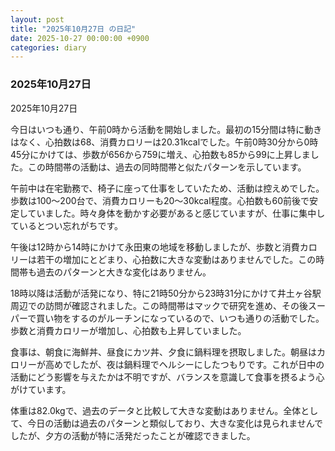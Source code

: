 ```yaml
---
layout: post
title: "2025年10月27日 の日記"
date: 2025-10-27 00:00:00 +0900
categories: diary
---
```


### 2025年10月27日

2025年10月27日

今日はいつも通り、午前0時から活動を開始しました。最初の15分間は特に動きはなく、心拍数は68、消費カロリーは20.31kcalでした。午前0時30分から0時45分にかけては、歩数が656から759に増え、心拍数も85から99に上昇しました。この時間帯の活動は、過去の同時間帯と似たパターンを示しています。

午前中は在宅勤務で、椅子に座って仕事をしていたため、活動は控えめでした。歩数は100〜200台で、消費カロリーも20〜30kcal程度。心拍数も60前後で安定していました。時々身体を動かす必要があると感じていますが、仕事に集中しているとつい忘れがちです。

午後は12時から14時にかけて永田東の地域を移動しましたが、歩数と消費カロリーは若干の増加にとどまり、心拍数に大きな変動はありませんでした。この時間帯も過去のパターンと大きな変化はありません。

18時以降は活動が活発になり、特に21時50分から23時31分にかけて井土ヶ谷駅周辺での訪問が確認されました。この時間帯はマックで研究を進め、その後スーパーで買い物をするのがルーチンになっているので、いつも通りの活動でした。歩数と消費カロリーが増加し、心拍数も上昇していました。

食事は、朝食に海鮮丼、昼食にカツ丼、夕食に鍋料理を摂取しました。朝昼はカロリーが高めでしたが、夜は鍋料理でヘルシーにしたつもりです。これが日中の活動にどう影響を与えたかは不明ですが、バランスを意識して食事を摂るよう心がけています。

体重は82.0kgで、過去のデータと比較して大きな変動はありません。全体として、今日の活動は過去のパターンと類似しており、大きな変化は見られませんでしたが、夕方の活動が特に活発だったことが確認できました。

